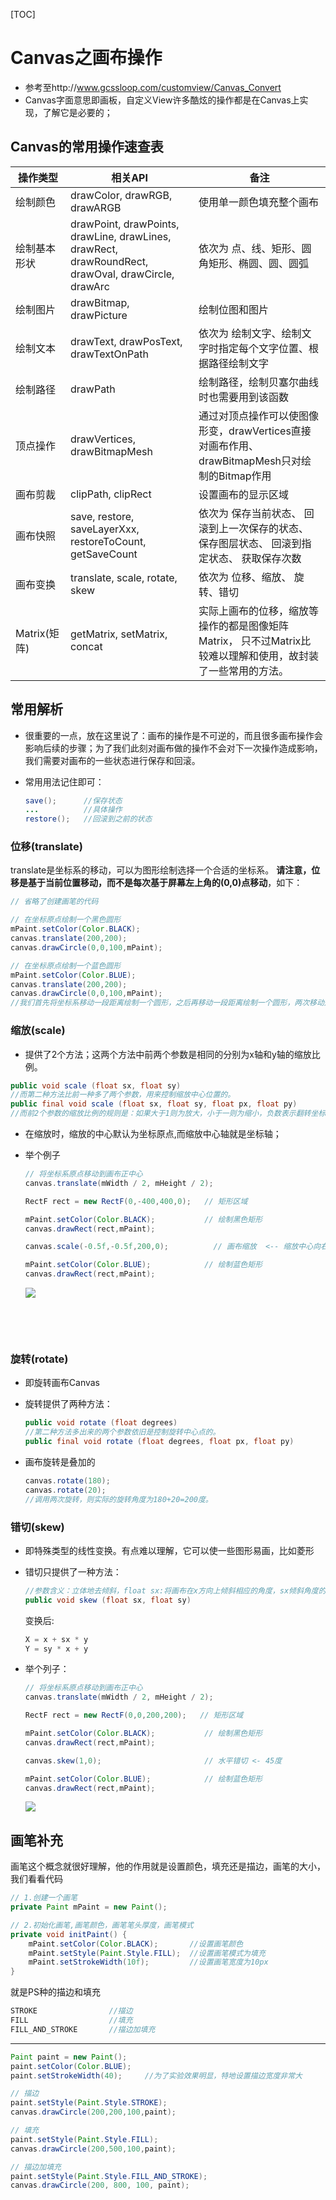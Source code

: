 [TOC]

# Canvas之画布操作

* 参考至http://www.gcssloop.com/customview/Canvas_Convert
* Canvas字面意思即画板，自定义View许多酷炫的操作都是在Canvas上实现，了解它是必要的；

## Canvas的常用操作速查表

| 操作类型       | 相关API                                    | 备注                                       |
| ---------- | ---------------------------------------- | ---------------------------------------- |
| 绘制颜色       | drawColor, drawRGB, drawARGB             | 使用单一颜色填充整个画布                             |
| 绘制基本形状     | drawPoint, drawPoints, drawLine, drawLines, drawRect, drawRoundRect, drawOval, drawCircle, drawArc | 依次为 点、线、矩形、圆角矩形、椭圆、圆、圆弧                  |
| 绘制图片       | drawBitmap, drawPicture                  | 绘制位图和图片                                  |
| 绘制文本       | drawText, drawPosText, drawTextOnPath    | 依次为 绘制文字、绘制文字时指定每个文字位置、根据路径绘制文字          |
| 绘制路径       | drawPath                                 | 绘制路径，绘制贝塞尔曲线时也需要用到该函数                    |
| 顶点操作       | drawVertices, drawBitmapMesh             | 通过对顶点操作可以使图像形变，drawVertices直接对画布作用、 drawBitmapMesh只对绘制的Bitmap作用 |
| 画布剪裁       | clipPath, clipRect                       | 设置画布的显示区域                                |
| 画布快照       | save, restore, saveLayerXxx, restoreToCount, getSaveCount | 依次为 保存当前状态、 回滚到上一次保存的状态、 保存图层状态、 回滚到指定状态、 获取保存次数 |
| 画布变换       | translate, scale, rotate, skew           | 依次为 位移、缩放、 旋转、错切                         |
| Matrix(矩阵) | getMatrix, setMatrix, concat             | 实际上画布的位移，缩放等操作的都是图像矩阵Matrix， 只不过Matrix比较难以理解和使用，故封装了一些常用的方法。 |

## 常用解析

* 很重要的一点，放在这里说了：画布的操作是不可逆的，而且很多画布操作会影响后续的步骤；为了我们此刻对画布做的操作不会对下一次操作造成影响，我们需要对画布的一些状态进行保存和回滚。

* 常用用法记住即可：

  ~~~java
  save();      //保存状态
  ...          //具体操作
  restore();   //回滚到之前的状态
  ~~~

### 位移(translate)

translate是坐标系的移动，可以为图形绘制选择一个合适的坐标系。 **请注意，位移是基于当前位置移动，而不是每次基于屏幕左上角的(0,0)点移动**，如下：

```java
// 省略了创建画笔的代码

// 在坐标原点绘制一个黑色圆形
mPaint.setColor(Color.BLACK);
canvas.translate(200,200);
canvas.drawCircle(0,0,100,mPaint);

// 在坐标原点绘制一个蓝色圆形
mPaint.setColor(Color.BLUE);
canvas.translate(200,200);
canvas.drawCircle(0,0,100,mPaint);
//我们首先将坐标系移动一段距离绘制一个圆形，之后再移动一段距离绘制一个圆形，两次移动是可叠加的。
```

### 缩放(scale)

* 提供了2个方法；这两个方法中前两个参数是相同的分别为x轴和y轴的缩放比例。

~~~java
public void scale (float sx, float sy)
//而第二种方法比前一种多了两个参数，用来控制缩放中心位置的。
public final void scale (float sx, float sy, float px, float py)
//而前2个参数的缩放比例的规则是：如果大于1则为放大，小于一则为缩小，负数表示翻转坐标轴
~~~

* 在缩放时，缩放的中心默认为坐标原点,而缩放中心轴就是坐标轴；

* 举个例子

  ```java
  // 将坐标系原点移动到画布正中心
  canvas.translate(mWidth / 2, mHeight / 2);

  RectF rect = new RectF(0,-400,400,0);   // 矩形区域

  mPaint.setColor(Color.BLACK);           // 绘制黑色矩形
  canvas.drawRect(rect,mPaint);

  canvas.scale(-0.5f,-0.5f,200,0);          // 画布缩放  <-- 缩放中心向右偏移了200个单位

  mPaint.setColor(Color.BLUE);            // 绘制蓝色矩形
  canvas.drawRect(rect,mPaint);
  ```

  ![](https://ws3.sinaimg.cn/large/cf673337jw1f8mjfrpvq8j208c0etmxe)

  ​

  ​

### 旋转(rotate)

* 即旋转画布Canvas

* 旋转提供了两种方法：

  ```java
  public void rotate (float degrees)
  //第二种方法多出来的两个参数依旧是控制旋转中心点的。
  public final void rotate (float degrees, float px, float py)
  ```

* 画布旋转是叠加的

  ```java
  canvas.rotate(180);
  canvas.rotate(20);
  //调用两次旋转，则实际的旋转角度为180+20=200度。
  ```

### 错切(skew)

* 即特殊类型的线性变换。有点难以理解，它可以使一些图形易画，比如菱形

* 错切只提供了一种方法：

  ```java
  //参数含义：立体地去倾斜，float sx:将画布在x方向上倾斜相应的角度，sx倾斜角度的tan值，float sy:将画布在y轴方向上倾斜相应的角度，sy为倾斜角度的tan值.
  public void skew (float sx, float sy)
  ```

  变换后:

  ```java
  X = x + sx * y
  Y = sy * x + y
  ```

* 举个列子：

  ```java
  // 将坐标系原点移动到画布正中心
  canvas.translate(mWidth / 2, mHeight / 2);
  
  RectF rect = new RectF(0,0,200,200);   // 矩形区域
  
  mPaint.setColor(Color.BLACK);           // 绘制黑色矩形
  canvas.drawRect(rect,mPaint);
  
  canvas.skew(1,0);                       // 水平错切 <- 45度
  
  mPaint.setColor(Color.BLUE);            // 绘制蓝色矩形
  canvas.drawRect(rect,mPaint);
  ```

  ![](https://ws3.sinaimg.cn/large/cf673337jw1f8mjhvhfluj208c0etjrf)


## 画笔补充

画笔这个概念就很好理解，他的作用就是设置颜色，填充还是描边，画笔的大小，我们看看代码

```java
// 1.创建一个画笔
private Paint mPaint = new Paint();

// 2.初始化画笔,画笔颜色，画笔笔头厚度，画笔模式
private void initPaint() {
	mPaint.setColor(Color.BLACK);       //设置画笔颜色
	mPaint.setStyle(Paint.Style.FILL);  //设置画笔模式为填充
	mPaint.setStrokeWidth(10f);         //设置画笔宽度为10px
}
```

就是PS种的描边和填充

```java
STROKE                //描边
FILL                  //填充
FILL_AND_STROKE       //描边加填充
```

------

```java
Paint paint = new Paint();
paint.setColor(Color.BLUE);
paint.setStrokeWidth(40);     //为了实验效果明显，特地设置描边宽度非常大

// 描边
paint.setStyle(Paint.Style.STROKE);
canvas.drawCircle(200,200,100,paint);

// 填充
paint.setStyle(Paint.Style.FILL);
canvas.drawCircle(200,500,100,paint);

// 描边加填充
paint.setStyle(Paint.Style.FILL_AND_STROKE);
canvas.drawCircle(200, 800, 100, paint);
```



